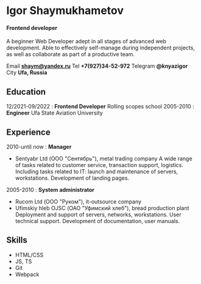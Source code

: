 # Igor Shaymukhametov
#### Frontend developer
A beginner Web Developer adept in all stages of advanced web development. Able to effectively self-manage during independent projects, as well as collaborate as part of a productive team.

Email                 **<shaym@yandex.ru>**
Tel                   **+7(927)34-52-972**
Telegram              **@knyazigor**
City                  **Ufa, Russia**

## Education
12/2021-09/2022 
: **Frontend Developer** Rolling scopes school
2005-2010
: **Engineer** Ufa State Aviation University

## Experience
2010-until now
: **Manager** 
- Sentyabr Ltd (ООО "Сентябрь"), metal trading company
A wide range of tasks related to customer service, transaction support, logistics. Including tasks related to IT: launch and maintenance of servers, workstations. Development of landing pages.

2005-2010 
: **System administrator** 
- Rucom Ltd (ООО "Руком"), it-outsource company
- Ufimskiy hleb OJSC (ОАО "Уфимский хлеб"), bread production plant
Deployment and support of servers, networks, workstations. User technical support. Development of documentation, user manuals.

## Skills
- HTML/CSS
- JS, TS
- Git
- Webpack

